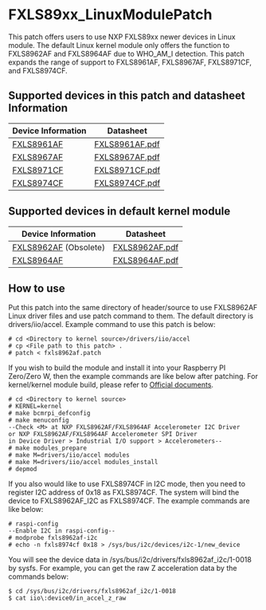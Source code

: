 # FXLS89xx_LinuxModulePatch
This patch offers users to use NXP FXLS89xx newer devices in Linux module. The default Linux kernel module only offers the function to FXLS8962AF and FXLS8964AF due to WHO_AM_I detection. This patch expands the range of support to FXLS8961AF, FXLS8967AF, FXLS8971CF, and FXLS8974CF.

## Supported devices in this patch and datasheet Information
Device Information|Datasheet
---|---
[FXLS8961AF](https://www.nxp.com/products/sensors/accelerometers/2g-4g-8g-16g-low-power-12-bit-digital-accelerometer:FXLS8961AF)|[FXLS8961AF.pdf](https://www.nxp.com/docs/en/data-sheet/FXLS8961AF.pdf)
[FXLS8967AF](https://www.nxp.com/products/sensors/accelerometers/2g-4g-8g-16g-low-power-12-bit-digital-accelerometer:FXLS8967AF)|[FXLS8967AF.pdf](https://www.nxp.com/docs/en/data-sheet/FXLS8967AF.pdf)
[FXLS8971CF](https://www.nxp.com/products/sensors/accelerometers/2g-4g-8g-16g-low-power-12-bit-digital-accelerometer:FXLS8971CF)|[FXLS8971CF.pdf](https://www.nxp.com/docs/en/data-sheet/FXLS8971CF.pdf)
[FXLS8974CF](https://www.nxp.com/products/sensors/accelerometers/2g-4g-8g-16g-low-power-12-bit-digital-iot-accelerometer:FXLS8974CF)|[FXLS8974CF.pdf](https://www.nxp.com/docs/en/data-sheet/FXLS8974CF.pdf)

## Supported devices in default kernel module
Device Information|Datasheet
---|---
[FXLS8962AF](https://www.nxp.com/products/sensors/accelerometers/2g-4g-8g-16g-low-power-12-bit-digital-accelerometer:FXLS8962AF) (Obsolete)|[FXLS8962AF.pdf](https://www.nxp.com/docs/en/data-sheet/FXLS8962AF.pdf)
[FXLS8964AF](https://www.nxp.com/products/sensors/accelerometers/2g-4g-8g-16g-low-power-12-bit-digital-accelerometer:FXLS8964AF)|[FXLS8964AF.pdf](https://www.nxp.com/docs/en/data-sheet/FXLS8964AF.pdf)

## How to use
Put this patch into the same directory of header/source to use FXLS8962AF Linux driver files and use patch command to them. The default directory is drivers/iio/accel. Example command to use this patch is below:
```
# cd <Directory to kernel source>/drivers/iio/accel
# cp <File path to this patch> .
# patch < fxls8962af.patch
```

If you wish to build the module and install it into your Raspberry PI Zero/Zero W, then the example commands are like below after patching. For kernel/kernel module build, please refer to [Official documents](https://www.raspberrypi.com/documentation/computers/linux_kernel.html).
```
# cd <Directory to kernel source>
# KERNEL=kernel
# make bcmrpi_defconfig
# make menuconfig
--Check <M> at NXP FXLS8962AF/FXLS8964AF Accelerometer I2C Driver
or NXP FXLS8962AF/FXLS8964AF Accelerometer SPI Driver
in Device Driver > Industrial I/O support > Accelerometers--
# make modules_prepare
# make M=drivers/iio/accel modules
# make M=drivers/iio/accel modules_install
# depmod
```

If you also would like to use FXLS8974CF in I2C mode, then you need to register I2C address of 0x18 as FXLS8974CF. The system will bind the device to FXLS8962AF_I2C as FXLS8974CF. The example commands are like below:
```
# raspi-config
--Enable I2C in raspi-config--
# modprobe fxls8962af-i2c
# echo -n fxls8974cf 0x18 > /sys/bus/i2c/devices/i2c-1/new_device
```

You will see the device data in /sys/bus/i2c/drivers/fxls8962af_i2c/1-0018 by sysfs. For example, you can get the raw Z acceleration data by the commands below:
```
$ cd /sys/bus/i2c/drivers/fxls8962af_i2c/1-0018
$ cat iio\:device0/in_accel_z_raw
```
